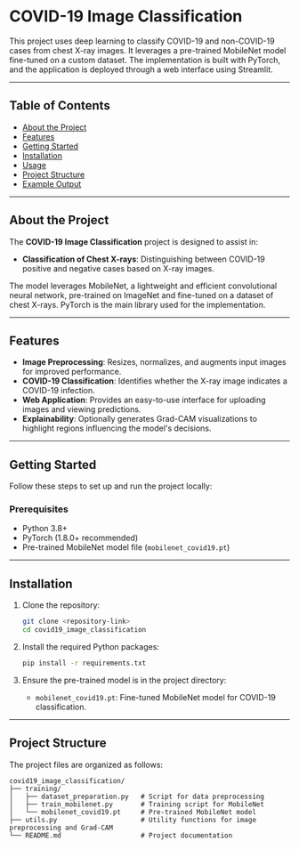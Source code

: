 # COVID-19 Image Classification

This project uses deep learning to classify COVID-19 and non-COVID-19 cases from chest X-ray images. It leverages a pre-trained MobileNet model fine-tuned on a custom dataset. The implementation is built with PyTorch, and the application is deployed through a web interface using Streamlit.

---

## Table of Contents
- [About the Project](#about-the-project)
- [Features](#features)
- [Getting Started](#getting-started)
- [Installation](#installation)
- [Usage](#usage)
- [Project Structure](#project-structure)
- [Example Output](#example-output)

---

## About the Project
The **COVID-19 Image Classification** project is designed to assist in:
- **Classification of Chest X-rays**: Distinguishing between COVID-19 positive and negative cases based on X-ray images.

The model leverages MobileNet, a lightweight and efficient convolutional neural network, pre-trained on ImageNet and fine-tuned on a dataset of chest X-rays. PyTorch is the main library used for the implementation.

---

## Features
- **Image Preprocessing**: Resizes, normalizes, and augments input images for improved performance.
- **COVID-19 Classification**: Identifies whether the X-ray image indicates a COVID-19 infection.
- **Web Application**: Provides an easy-to-use interface for uploading images and viewing predictions.
- **Explainability**: Optionally generates Grad-CAM visualizations to highlight regions influencing the model's decisions.

---

## Getting Started

Follow these steps to set up and run the project locally:

### Prerequisites
- Python 3.8+
- PyTorch (1.8.0+ recommended)
- Pre-trained MobileNet model file (`mobilenet_covid19.pt`)

---

## Installation

1. Clone the repository:
   ```bash
   git clone <repository-link>
   cd covid19_image_classification
   ```

2. Install the required Python packages:
   ```bash
   pip install -r requirements.txt
   ```

3. Ensure the pre-trained model is in the project directory:
   - `mobilenet_covid19.pt`: Fine-tuned MobileNet model for COVID-19 classification.

---

## Project Structure
The project files are organized as follows:
```
covid19_image_classification/
├── training/
│   ├── dataset_preparation.py   # Script for data preprocessing
│   ├── train_mobilenet.py       # Training script for MobileNet
│   └── mobilenet_covid19.pt     # Pre-trained MobileNet model
├── utils.py                     # Utility functions for image preprocessing and Grad-CAM
└── README.md                    # Project documentation
```

